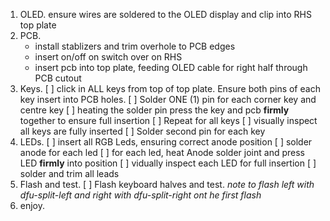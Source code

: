 1. OLED.  ensure wires are soldered to the OLED display and clip into RHS top plate
2. PCB. 
    - install stablizers and trim overhole to PCB edges
    - insert on/off on switch over on RHS
    - insert pcb into top plate, feeding OLED cable for right half through PCB cutout
3. Keys.
    [ ] click in ALL keys from top of top plate.  Ensure both pins of each key insert into PCB holes.
    [ ] Solder ONE (1) pin for each corner key and centre key
    [ ] heating the solder pin press the key and pcb **firmly** together to ensure full insertion
    [ ] Repeat for all keys
    [ ] visually inspect all keys are fully inserted
    [ ] Solder second pin for each key
4. LEDs.
    [ ] insert all RGB Leds, ensuring correct anode position
    [ ] solder anode for each led
    [ ] for each led, heat Anode solder joint and press LED **firmly** into position
    [ ] vidually inspect each LED for full insertion
    [ ] solder and trim all leads
5. Flash and test.
    [ ]  Flash keyboard halves and test. *note to flash left with dfu-split-left and right with dfu-split-right ont he first flash*
6. enjoy.